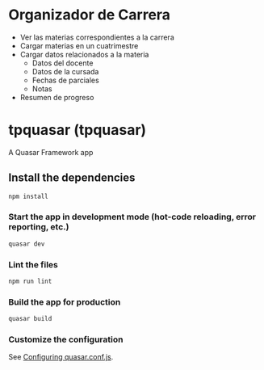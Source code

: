 # Organizador de Carrera

- Ver las materias correspondientes a la carrera
- Cargar materias en un cuatrimestre
- Cargar datos relacionados a la materia
    * Datos del docente
    * Datos de la cursada
    * Fechas de parciales
    * Notas
- Resumen de progreso

# tpquasar (tpquasar)

A Quasar Framework app

## Install the dependencies
```bash
npm install
```

### Start the app in development mode (hot-code reloading, error reporting, etc.)
```bash
quasar dev
```

### Lint the files
```bash
npm run lint
```

### Build the app for production
```bash
quasar build
```

### Customize the configuration
See [Configuring quasar.conf.js](https://quasar.dev/quasar-cli/quasar-conf-js).
